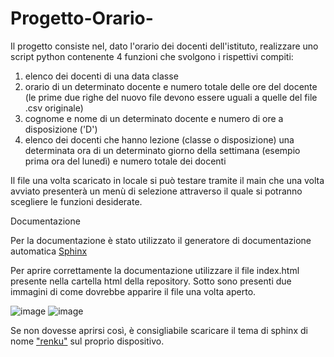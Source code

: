 # Progetto-Orario-
Il progetto consiste nel, dato l'orario dei docenti dell'istituto, realizzare uno script python contenente 4 funzioni che svolgono i rispettivi compiti:
1. elenco dei docenti di una data classe
2. orario di un determinato docente e numero totale delle ore del docente (le prime due righe del nuovo file devono essere uguali a quelle del file .csv originale)
3. cognome e nome di un determinato docente e numero di ore a disposizione ('D')
4. elenco dei docenti che hanno lezione (classe o disposizione) una determinata ora di un determinato giorno della settimana (esempio prima ora del lunedì) e numero totale dei docenti

Il file una volta scaricato in locale si può testare tramite il main che una volta avviato presenterà un menù di selezione attraverso il quale si potranno scegliere le funzioni desiderate.

Documentazione

Per la documentazione è stato utilizzato il generatore di documentazione automatica [Sphinx](https://www.sphinx-doc.org/en/master/) 

Per aprire correttamente la documentazione utilizzare il file index.html presente nella cartella html della repository.
Sotto sono presenti due immagini di come dovrebbe apparire il file una volta aperto.

![image](https://github.com/Mattiavr/Orario_Scuola/assets/167307063/102764f7-3d77-4c9b-acc3-dd5a62a5b124)
![image](https://github.com/Mattiavr/Orario_Scuola/assets/167307063/1bda6b8c-1c02-47f9-87e6-7f3a4d9ed156)

Se non dovesse aprirsi così, è consigliabile scaricare il tema di sphinx di nome ["renku"](https://sphinx-themes.org/sample-sites/renku-sphinx-theme/) sul proprio dispositivo.

